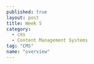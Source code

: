 ```yaml
---
published: true
layout: post
title: Week 5
category: 
  - cms
  - Content Management Systems
tag: "CMS"
name: "overview"
---
```

